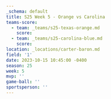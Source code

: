 ```yaml
---
_schema: default
title: S25 Week 5 - Orange vs Carolina
teams-score:
  - team: _teams/s25-texas-orange.md
    score:
  - team: _teams/s25-carolina-blue.md
    score:
location: _locations/carter-baron.md
field: '1'
date: 2023-10-15 10:45:00 -0400
season: 25
week: 5
mvp: ''
game-ball: ''
sportsperson: ''
---
```

